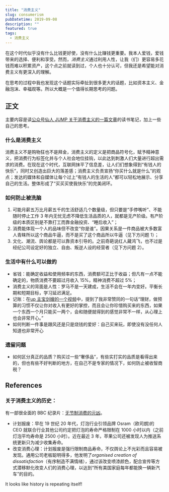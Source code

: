 ```yaml
---
title: "消费主义"
slug: consumerism
pubDatetime: 2019-09-08
description: ""
featured: true
tags:
  - 消费主义
---
```


在这个时代似乎没有什么比钱更好使，没有什么比赚钱更重要。我本人爱钱，爱钱带来的选择、便利和享受。然而，*消费主义*通过利用人性，让我（们）更容易多花钱而难以积累资产，这个点之前就读到过，个人也十分认可，但我还是希望能对消费主义有更深入的理解。

在思考的过程中我也发现这个话题实际牵扯到很多更大的话题，比如资本主义、金融泡沫、幸福观等。所以大概是一个值得长期思考的问题。

<!--more-->

## 正文

主要内容是读[公众号仙人 JUMP 关于消费主义的一篇文章](https://mp.weixin.qq.com/s?__biz=MzI5MTE2NDI2OQ==&mid=2247485315&idx=1&sn=05384aa848ae7ed4bbfc251dad35fa5a&chksm=ec159e81db62179799d5354d79e89b0688cc845501f7d71b2a7aaeba581beda8895dd20f0b29&mpshare=1&scene=1&srcid=0907zPhCkxYd48SvMl8ccqBd&sharer_sharetime=1567939371558&sharer_shareid=697e80f2ddb52b0c1776ea7b175bf5ea&key=d5739ef05bcda630014071ada09b645ef0378a78342a86b748b014bcf444ef19264a7a585238b466c73d7a7725b875560fbcea25128e9d30949ae11a386b7a8bc248f2bdcfed79a335a0d57da843cc59&ascene=1&uin=ODYyODg5ODAw&devicetype=Windows+10&version=62060833&lang=en&pass_ticket=ZKtcid4Hd53p9HsKg%2F8xxbpbfmvukTJ5hAK0kqf3Wfgl2ffkEpbPO4NEZg%2B7nHl5)的读书笔记，加上一些自己的思考。

### 什么是消费主义

消费主义不是购物狂也不是拜金，消费主义的定义是把商品符号化，赋予精神意义，把消费行为标签化并与个人社会地位挂钩，以此达到刺激人们大量进行超出需求的消费。在现在这个时代，互联网抹平了信息差，让人们们想象得到“有钱人的快乐”，同时又创造出巨大的落差感；消费主义负责宣扬“你买什么就是什么”的观点；发达的媒体和自媒体让每个过上“有钱人的生活的人”都可以轻松地展示、分享自己的生活。整体形成了“买买买使我快乐”的完美闭环。

### 如何防止被洗脑

1. 可能月薪五万比月薪五千的生活舒适几个数量级，但只要是“手停嘴听”、不能随时停止工作 3 年内无忧无虑不降低生活品质的人，就都是无产阶级。有产阶级的本质区别是不靠打工而靠金融投资、“睡后收入”；
2. 消费能体现一个人的品味但不改变“你是谁”。因果关系是一件商品被大多数富人青睐所以这个商品牛逼，而不是买了这个商品所以牛逼（见下方问题 1）；
3. 文化、潮流、舆论都是可以靠资本引导的。之前奇葩说红人藏鸿飞，也不过是经纪公司设定好的独立、自由、叛逆人设的经营者（见下方问题 2）。

### 生活中有什么可以做的

- 省钱：能确定收益和使用频率的东西，消费额可正比于收益；但凡有一点不能确定的，物质消费不要超过月收入 15%，精神消费不超过 5%；
- 消费主义的背面是人性：罗马不是一天建成，生活不会在一年内变好。平衡长期和短期目标，学习延迟满足。
- 记账：在[up 主宝剑嫂的一个视频](https://www.bilibili.com/video/av44430331)中，提到了我非常赞同的一句话“理财，做预算的习惯不仅让你对收入有更好的掌控，而且会让你珍惜购买来的东西，如果一个东西一个月只能买一两个，会和随便就得到的感觉非常不一样，从心理上也会非常开心。”
- 如何判断一件事是跟风还是只是烧钱的爱好：自己买来玩，即使没有没任何人知道也非常开心

### 遗留问题

- 如何区分真正的品质？购买过一些“奢侈品”，有些实打实的品质是看得出来的，但也有些不好判断的地方，在自己不是专家的情况下，如何防止被收智商税？

## References

### 关于消费主义的历史：

有一部很全面的 BBC 纪录片：[无节制消费的元凶](https://www.bilibili.com/bangumi/media/md20526/?from=search&seid=13301116262427905408)。

- 计划报废：早在 19 世纪 20 年代，灯泡行业引领品牌 Osram（欧司朗)的 CEO 就联合行业其他公司约定把灯泡的寿命严格限制在 1000 小时以内（之前灯泡平均寿命是 2500 小时）。近在最近 3 年，苹果公司还被发现人为推送系统更新只为减少收集寿命。
- 改变消费心理：计划报废是强行限制商品寿命，不仅舆论上不光彩而且容易被发现。通用公司老板聪明得多，他发明了*organised creation of dissatisfaction*（有序制造不满情绪），通过该改变喷漆颜色，配合宣传等方式潜移默化改变人们的消费心理，以达到“所有美国家庭每年都能换一辆新汽车”的目的。

It looks like history is repeating itself!
